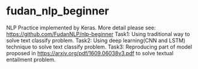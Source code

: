 # fudan_nlp_beginner
NLP Practice implemented by  Keras. More detail please see: https://github.com/FudanNLP/nlp-beginner
Task1: Using traditional way to solve text classify problem.
Task2: Using deep learning(CNN and LSTM) technique to solve text classify problem.
Task3: Reproducing part of model proposed in https://arxiv.org/pdf/1609.06038v3.pdf to solve textual entailment problem.
